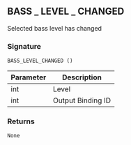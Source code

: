 ## BASS \_  LEVEL \_  CHANGED

Selected bass level has changed


### Signature

`BASS_LEVEL_CHANGED ()`


| Parameter | Description |
| --- | --- |
| int | Level |
| int | Output Binding ID |


### Returns

`None`